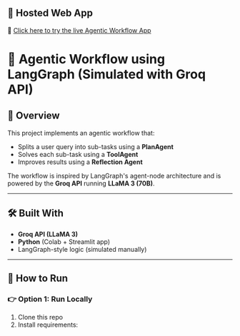
## 🚀 Hosted Web App

🔗 [Click here to try the live Agentic Workflow App](https://agenticworkflowapp-5y6fzmxfvmdqvwvtgpuumj.streamlit.app/)





# 🧠 Agentic Workflow using LangGraph (Simulated with Groq API)

## 📌 Overview

This project implements an agentic workflow that:
- Splits a user query into sub-tasks using a **PlanAgent**
- Solves each sub-task using a **ToolAgent**
- Improves results using a **Reflection Agent**

The workflow is inspired by LangGraph's agent-node architecture and is powered by the **Groq API** running **LLaMA 3 (70B)**.

---

## 🛠️ Built With

- **Groq API (LLaMA 3)**
- **Python** (Colab + Streamlit app)
- LangGraph-style logic (simulated manually)

---

## 🚀 How to Run

### 👉 Option 1: Run Locally

1. Clone this repo  
2. Install requirements:
